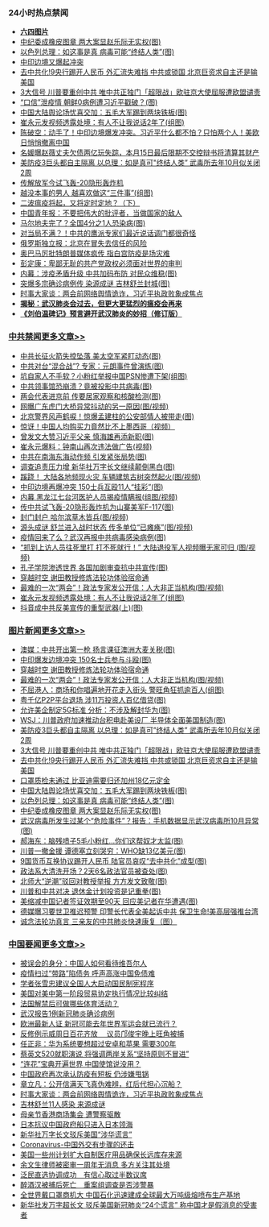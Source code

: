 <div class="catlist">
<h3>24小时热点禁闻</h3>
<ul>
<li><b><a href="64photo" target="_blank">六四图片</a></b></li>
<li><a href="https://github.com/fqnews/bnews/blob/master/topimagenews/20200510/1326109.md">中纪委成橡皮图章 两大案显赵乐际无实权(图)</a></li>
<li><a href="https://github.com/fqnews/bnews/blob/master/topimagenews/20200510/1326159.md">以色列总理：如这事是真 病毒可能“终结人类”(图)</a></li>
<li><a href="https://github.com/fqnews/bnews/blob/master/headline/20200510/1326133.md">中印边境又爆起冲突</a></li>
<li><a href="https://github.com/fqnews/bnews/blob/master/topimagenews/20200510/1326162.md">去中共化!9央行踢开人民币 外汇流失难挡 中共或锁国 北京巨资求自主还是输美国</a></li>
<li><a href="https://github.com/fqnews/bnews/blob/master/topimagenews/20200510/1326241.md">3大信号 川普要重创中共 唯中共正独门「超限战」欧驻京大使屈服遭欧盟谴责</a></li>
<li><a href="https://github.com/fqnews/bnews/blob/master/cbnews/20200510/1326075.md">“口信”泄疫情 朝鲜0病例遭习近平戳破？(图)</a></li>
<li><a href="https://github.com/fqnews/bnews/blob/master/topimagenews/20200510/1326160.md">中国大陆舆论场忧喜交加：五毛大军踢到两块铁板(图)</a></li>
<li><a href="https://github.com/fqnews/bnews/blob/master/cbnews/20200511/1326407.md">崔永元发视频透露处境：有人不让我说话2年了(组图)</a></li>
<li><a href="https://github.com/fqnews/bnews/blob/master/cbnews/20200511/1326377.md">陈破空：动手了！中印边境爆发冲突。习近平什么都不怕？只怕两个人！美欧日悄悄撤离中国 </a></li>
<li><a href="https://github.com/fqnews/bnews/blob/master/yule/20200511/1326336.md">名媛曝赵薇丈夫欠债两亿玩失踪，本月15日最后限期不交控辩书将清算其财产</a></li>
<li><a href="https://github.com/fqnews/bnews/blob/master/topimagenews/20200510/1326273.md">美防疫3巨头都自主隔离 以总理：如是真可"终结人类” 武毒所去年10月似关闭2周</a></li>
<li><a href="https://github.com/fqnews/bnews/blob/master/headline/20200510/1326140.md">传解放军今试飞轰-20隐形轰炸机</a></li>
<li><a href="https://github.com/fqnews/bnews/blob/master/funmedia/20200511/1326376.md">越没本事的男人 越喜欢做这“三件事”(组图)</a></li>
<li><a href="https://github.com/fqnews/bnews/blob/master/headline/20200510/1322512.md">二波瘟疫将起，又将定时定地？（下）</a></li>
<li><a href="https://github.com/fqnews/bnews/blob/master/baitai/20200510/1326280.md">中国青年报：不要把伟大的批评者，当做国家的敌人</a></li>
<li><a href="https://github.com/fqnews/bnews/blob/master/worldnews/20200510/1326102.md">马尔地夫完了？全国4分之1人恐染病(图)</a></li>
<li><a href="https://github.com/fqnews/bnews/blob/master/comments/20200510/1326245.md">对当局不满？！中共的鹰派专家们最近说话调门都很奇怪</a></li>
<li><a href="https://github.com/fqnews/bnews/blob/master/comments/20200511/1326394.md">俄罗斯独立报：北京在冒失去信任的风险</a></li>
<li><a href="https://github.com/fqnews/bnews/blob/master/worldnews/usa/20200510/1326127.md">奥巴马厉批特朗普媒体疯传 指白宫防疫是场灾难</a></li>
<li><a href="https://github.com/fqnews/bnews/blob/master/cbnews/20200511/1326355.md">彭定康：卑鄙无耻的共产党政权必须面对世界的审判</a></li>
<li><a href="https://github.com/fqnews/bnews/blob/master/cbnews/20200511/1326322.md">内幕：涉疫矛盾升级 中共加码布防 对民众维稳(图)</a></li>
<li><a href="https://github.com/fqnews/bnews/blob/master/cbnews/20200510/1326166.md">突爆多宗确诊病例传 染源成谜 吉林舒兰封城(图)</a></li>
<li><a href="https://github.com/fqnews/bnews/blob/master/headline/20200511/1326284.md">时事大家谈：两会前网络舆情诡诈，习近平执政败象成焦点</a></li>
<li><b><a href="https://github.com/fqnews/bnews/blob/master/comments/20200211/1275071.md" target="_blank">揭秘：武汉肺炎会过去，但更大更猛烈的瘟疫会再来</a></b></li>
<li><b><a href="https://github.com/fqnews/bnews/blob/master/comments/20200207/1272816.md" target="_blank">《刘伯温碑记》预言避开武汉肺炎的妙招（修订版）</a></b></li>
</ul>
</div>

<div class="catlist">
<h3><a href="https://github.com/fqnews/bnews/blob/master/cbnews/" target="_blank">中共禁闻</a><span><a href="https://github.com/fqnews/bnews/blob/master/cbnews/" target="_blank" rel="nofollow">更多文章>></a></span></h3>
<ul>
<li><a href="https://github.com/fqnews/bnews/blob/master/cbnews/20200511/1326572.md" target="_blank">中共长征火箭失控坠落 美太空军紧盯动态(图)</a></li>
<li><a href="https://github.com/fqnews/bnews/blob/master/cbnews/20200511/1326571.md" target="_blank">中共对台“混合战”? 专家：元朗事件曾演练(图)</a></li>
<li><a href="https://github.com/fqnews/bnews/blob/master/cbnews/20200511/1326570.md" target="_blank">坑自家人不手软？小粉红举报中国PSN惨遭下架(组图)</a></li>
<li><a href="https://github.com/fqnews/bnews/blob/master/cbnews/20200511/1326557.md" target="_blank">中共领事馆恐崩溃？竟被投影中共病毒(图)</a></li>
<li><a href="https://github.com/fqnews/bnews/blob/master/cbnews/20200511/1326556.md" target="_blank">两会代表进京前 传要居家观察和核酸检测(图)</a></li>
<li><a href="https://github.com/fqnews/bnews/blob/master/cbnews/20200511/1326552.md" target="_blank">网曝广东虎门大桥异常抖动的另一原因(图/视频)</a></li>
<li><a href="https://github.com/fqnews/bnews/blob/master/cbnews/20200511/1326544.md" target="_blank">北京警界风声鹤唳！惊爆孟建柱的公安部情人被带走(图)</a></li>
<li><a href="https://github.com/fqnews/bnews/blob/master/cbnews/20200511/1326543.md" target="_blank">惊讶！中国人均购买力竟然比不上墨西哥（视频）</a></li>
<li><a href="https://github.com/fqnews/bnews/blob/master/cbnews/20200511/1326536.md" target="_blank">曾发文大赞习近平父亲 慎海雄再添新职(图)</a></li>
<li><a href="https://github.com/fqnews/bnews/blob/master/cbnews/20200511/1326535.md" target="_blank">崔永元爆料：钟南山再次违法做广告(视频)</a></li>
<li><a href="https://github.com/fqnews/bnews/blob/master/cbnews/20200511/1326517.md" target="_blank">中共在南海东海动作频 引发紧张局势(图)</a></li>
<li><a href="https://github.com/fqnews/bnews/blob/master/cbnews/20200511/1326516.md" target="_blank">调查追责压力增 新华社万字长文继续颠倒黑白(图)</a></li>
<li><a href="https://github.com/fqnews/bnews/blob/master/cbnews/20200511/1326515.md" target="_blank">蹊跷！ 大陆各地频现火灾 车辆建筑古树突然起火(图/视频)</a></li>
<li><a href="https://github.com/fqnews/bnews/blob/master/cbnews/20200511/1326511.md" target="_blank">中印边境再爆冲突 150士兵互殴11人“挂彩”(图)</a></li>
<li><a href="https://github.com/fqnews/bnews/blob/master/cbnews/20200511/1326510.md" target="_blank">内幕 黑龙江七台河医护人员揭疫情瞒报(组图/视频)</a></li>
<li><a href="https://github.com/fqnews/bnews/blob/master/cbnews/20200511/1326502.md" target="_blank">传中共试飞轰-20隐形轰炸机为山寨美军F-117(图)</a></li>
<li><a href="https://github.com/fqnews/bnews/blob/master/cbnews/20200511/1326501.md" target="_blank">封门封户 哈尔滨草木皆兵(图/视频)</a></li>
<li><a href="https://github.com/fqnews/bnews/blob/master/cbnews/20200511/1326500.md" target="_blank">源头成谜 舒兰进入战时状态 传多单位“已瘫痪”(图/视频)</a></li>
<li><a href="https://github.com/fqnews/bnews/blob/master/cbnews/20200511/1326487.md" target="_blank">疫情回来了么？武汉再报中共病毒感染病例(图)</a></li>
<li><a href="https://github.com/fqnews/bnews/blob/master/cbnews/20200511/1326486.md" target="_blank">“抓到上访人员往死里打 打不死就行！” 大陆退役军人视频曝无家可归 (图/视频)</a></li>
<li><a href="https://github.com/fqnews/bnews/blob/master/cbnews/20200511/1326442.md" target="_blank">孔子学院渗透世界 各国加剧审查抗中共宣传(图)</a></li>
<li><a href="https://github.com/fqnews/bnews/blob/master/comments/20200511/1322384.md" target="_blank">穿越时空 谢田教授修炼法轮功体验宿命通</a></li>
<li><a href="https://github.com/fqnews/bnews/blob/master/cbnews/20200511/1326430.md" target="_blank">最难的一次“两会”！政法专家发公开信：人大非正当机构(图/视频)</a></li>
<li><a href="https://github.com/fqnews/bnews/blob/master/cbnews/20200511/1326407.md" target="_blank">崔永元发视频透露处境：有人不让我说话2年了(组图)</a></li>
<li><a href="https://github.com/fqnews/bnews/blob/master/cbnews/20200511/1326401.md" target="_blank">抖音成中共反美宣传的重型武器(上)(图)</a></li>

</ul>
</div>
<div class="catlist">
<h3><a href="https://github.com/fqnews/bnews/blob/master/topimagenews/" target="_blank">图片新闻</a><span><a href="https://github.com/fqnews/bnews/blob/master/topimagenews/" target="_blank" rel="nofollow">更多文章>></a></span></h3>
<ul>
<li><a href="https://github.com/fqnews/bnews/blob/master/topimagenews/20200511/1326555.md" target="_blank">澳媒：中共开出第一枪 扬言课征澳洲大麦关税(图)</a></li>
<li><a href="https://github.com/fqnews/bnews/blob/master/topimagenews/20200511/1326514.md" target="_blank">中印爆发边境冲突 150名士兵参与斗殴(图)</a></li>
<li><a href="https://github.com/fqnews/bnews/blob/master/comments/20200511/1322384.md" target="_blank">穿越时空 谢田教授修炼法轮功体验宿命通</a></li>
<li><a href="https://github.com/fqnews/bnews/blob/master/topimagenews/20200511/1326429.md" target="_blank">最难的一次“两会”！政法专家发公开信：人大非正当机构(图/视频)</a></li>
<li><a href="https://github.com/fqnews/bnews/blob/master/topimagenews/20200511/1326417.md" target="_blank">不屈港人：商场和你唱遍地开花走入街头 警旺角狂抓逾百人(组图)</a></li>
<li><a href="https://github.com/fqnews/bnews/blob/master/topimagenews/20200511/1326416.md" target="_blank">粤千亿P2P平台退场 涉11万投资人百亿借贷(图)</a></li>
<li><a href="https://github.com/fqnews/bnews/blob/master/topimagenews/20200511/1326406.md" target="_blank">允许美企制定5G标准 分析：不涉及解封华为(图)</a></li>
<li><a href="https://github.com/fqnews/bnews/blob/master/topimagenews/20200511/1326300.md" target="_blank">WSJ：川普政府加速推动台积电赴美设厂 半导体全面美国制造(图)</a></li>
<li><a href="https://github.com/fqnews/bnews/blob/master/topimagenews/20200510/1326273.md" target="_blank">美防疫3巨头都自主隔离 以总理：如是真可&#8221;终结人类” 武毒所去年10月似关闭2周</a></li>
<li><a href="https://github.com/fqnews/bnews/blob/master/topimagenews/20200510/1326241.md" target="_blank">3大信号 川普要重创中共 唯中共正独门「超限战」欧驻京大使屈服遭欧盟谴责</a></li>
<li><a href="https://github.com/fqnews/bnews/blob/master/topimagenews/20200510/1326162.md" target="_blank">去中共化!9央行踢开人民币 外汇流失难挡 中共或锁国 北京巨资求自主还是输美国</a></li>
<li><a href="https://github.com/fqnews/bnews/blob/master/topimagenews/20200510/1326161.md" target="_blank">口罩质检未通过 比亚迪需要归还加州18亿元定金</a></li>
<li><a href="https://github.com/fqnews/bnews/blob/master/topimagenews/20200510/1326160.md" target="_blank">中国大陆舆论场忧喜交加：五毛大军踢到两块铁板(图)</a></li>
<li><a href="https://github.com/fqnews/bnews/blob/master/topimagenews/20200510/1326159.md" target="_blank">以色列总理：如这事是真 病毒可能“终结人类”(图)</a></li>
<li><a href="https://github.com/fqnews/bnews/blob/master/topimagenews/20200510/1326109.md" target="_blank">中纪委成橡皮图章 两大案显赵乐际无实权(图)</a></li>
<li><a href="https://github.com/fqnews/bnews/blob/master/topimagenews/20200510/1325959.md" target="_blank">武汉病毒所发生过某个“危险事件”？报告：手机数据显示武汉病毒所10月异常(图)</a></li>
<li><a href="https://github.com/fqnews/bnews/blob/master/topimagenews/20200510/1325884.md" target="_blank">郝海东：脑残喷子5毛小粉红&#8230;你们这帮奴才太监(图)</a></li>
<li><a href="https://github.com/fqnews/bnews/blob/master/topimagenews/20200510/1325823.md" target="_blank">川普一撤金援 谭德塞立刻哭穷：WHO缺13亿美元(图)</a></li>
<li><a href="https://github.com/fqnews/bnews/blob/master/topimagenews/20200510/1325782.md" target="_blank">9国货币互换协议踢开人民币 陆官员哀叹“去中共化”成型(图)</a></li>
<li><a href="https://github.com/fqnews/bnews/blob/master/topimagenews/20200510/1325769.md" target="_blank">政法系大清洗开场？2天6名政法官员被查处(图)</a></li>
<li><a href="https://github.com/fqnews/bnews/blob/master/topimagenews/20200510/1325757.md" target="_blank">北师大“逆潮”驳回对教授举报 方方发文致敬(图)</a></li>
<li><a href="https://github.com/fqnews/bnews/blob/master/topimagenews/20200510/1325756.md" target="_blank">川普和中共对决 退休金计划投资是记重拳(图)</a></li>
<li><a href="https://github.com/fqnews/bnews/blob/master/topimagenews/20200510/1325641.md" target="_blank">美缩减中国记者签证效期至90天 回应美记者在华遭遇(图)</a></li>
<li><a href="https://github.com/fqnews/bnews/blob/master/topimagenews/20200509/1325616.md" target="_blank">德媒曝习要世卫推迟预警 印警长代表全美起诉中共 保卫生命!美高层强推台湾</a></li>
<li><a href="https://github.com/fqnews/bnews/blob/master/comments/20200509/1325534.md" target="_blank">诚念法轮功真言 三亲友的中共肺炎快速康复（图）</a></li>

</ul>
</div>
<div class="catlist">
<h3><a href="https://github.com/fqnews/bnews/blob/master/headline/" target="_blank">中国要闻</a><span><a href="https://github.com/fqnews/bnews/blob/master/headline/" target="_blank" rel="nofollow">更多文章>></a></span></h3>
<ul>
<li><a href="https://github.com/fqnews/bnews/blob/master/headline/20200511/1326553.md" target="_blank">被误会的身分：中国人如何看待维吾尔人</a></li>
<li><a href="https://github.com/fqnews/bnews/blob/master/headline/20200511/1326533.md" target="_blank">疫情扫过“带路”陷债务 呼声高涨中国免债难</a></li>
<li><a href="https://github.com/fqnews/bnews/blob/master/headline/20200511/1326369.md" target="_blank">学者张雪忠建议全国人大启动国民制宪程序</a></li>
<li><a href="https://github.com/fqnews/bnews/blob/master/headline/20200511/1326368.md" target="_blank">美国对美中第一阶段贸易协定执行情况比较纠结</a></li>
<li><a href="https://github.com/fqnews/bnews/blob/master/headline/20200511/1326349.md" target="_blank">法国解禁后可做哪些体育活动？</a></li>
<li><a href="https://github.com/fqnews/bnews/blob/master/headline/20200511/1326348.md" target="_blank">武汉报告1例新冠肺炎确诊病例</a></li>
<li><a href="https://github.com/fqnews/bnews/blob/master/headline/20200511/1326346.md" target="_blank">欧洲最新人证 新冠可能去年世界军运会就已流行？</a></li>
<li><a href="https://github.com/fqnews/bnews/blob/master/headline/20200511/1326325.md" target="_blank">反修例示威周日百花齐放　 议员邝俊宇晚上旺角被捕</a></li>
<li><a href="https://github.com/fqnews/bnews/blob/master/headline/20200511/1326310.md" target="_blank">任正非：华为系统要想超过安卓和苹果 需要300年</a></li>
<li><a href="https://github.com/fqnews/bnews/blob/master/headline/20200511/1326309.md" target="_blank">蔡英文520就职演说 将强调两岸关系“坚持原则不冒进”</a></li>
<li><a href="https://github.com/fqnews/bnews/blob/master/headline/20200511/1326308.md" target="_blank">“连花”宝典开遍世界 中国使馆说没用？</a></li>
<li><a href="https://github.com/fqnews/bnews/blob/master/headline/20200511/1326307.md" target="_blank">中国政府再次承认防疫有短板 仍涉嫌甩锅</a></li>
<li><a href="https://github.com/fqnews/bnews/blob/master/headline/20200511/1326285.md" target="_blank">章立凡：公开信满天飞真伪难辨，红后代担心沉船？</a></li>
<li><a href="https://github.com/fqnews/bnews/blob/master/headline/20200511/1326284.md" target="_blank">时事大家谈：两会前网络舆情诡诈，习近平执政败象成焦点</a></li>
<li><a href="https://github.com/fqnews/bnews/blob/master/headline/20200510/1326279.md" target="_blank">吉林舒兰11人感染 来源成谜</a></li>
<li><a href="https://github.com/fqnews/bnews/blob/master/headline/20200510/1326278.md" target="_blank">母亲节香港商场集会 遭警察驱散</a></li>
<li><a href="https://github.com/fqnews/bnews/blob/master/headline/20200510/1326277.md" target="_blank">日本抗议中国政府船只进入日本领海</a></li>
<li><a href="https://github.com/fqnews/bnews/blob/master/headline/20200510/1326276.md" target="_blank">新华社万字长文驳斥美国“涉华谎言”</a></li>
<li><a href="https://github.com/fqnews/bnews/blob/master/headline/20200510/1326270.md" target="_blank">Coronavirus-中国外交有步骤的还击</a></li>
<li><a href="https://github.com/fqnews/bnews/blob/master/headline/20200510/1326259.md" target="_blank">美国一些州计划扩大自制医疗用品确保长远库存来源</a></li>
<li><a href="https://github.com/fqnews/bnews/blob/master/headline/20200510/1326251.md" target="_blank">余文生律师被密审一周年无消息 多方关注其处境</a></li>
<li><a href="https://github.com/fqnews/bnews/blob/master/headline/20200510/1326243.md" target="_blank">泛民直选协调成功　有信心取过半数议席</a></li>
<li><a href="https://github.com/fqnews/bnews/blob/master/headline/20200510/1326242.md" target="_blank">醉酒汉被捕后死亡　重案组调查是否涉警暴</a></li>
<li><a href="https://github.com/fqnews/bnews/blob/master/headline/20200510/1326240.md" target="_blank">全世界戴口罩商机大 中国石化迅速建成全球最大万吨级熔喷布生产基地</a></li>
<li><a href="https://github.com/fqnews/bnews/blob/master/headline/20200510/1326239.md" target="_blank">新华社发万字超长文 驳斥美国新冠肺炎“24个谎言” 称中国才是假消息的受害者</a></li>

</ul>
</div>